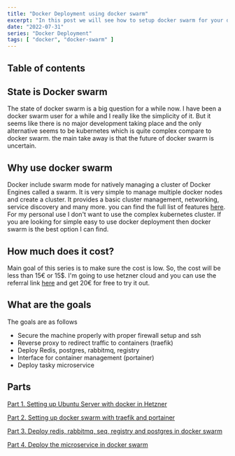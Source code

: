 ```yaml
---
title: "Docker Deployment using docker swarm"
excerpt: "In this post we will see how to setup docker swarm for your development environment."
date: "2022-07-31"
series: "Docker Deployment"
tags: [ "docker", "docker-swarm" ]
---
```

## Table of contents

## State is Docker swarm

The state of docker swarm is a big question for a while now. I have been a docker swarm user for a while and I really like the simplicity of it. But it seems like there is no major development taking place and the only alternative seems to be kubernetes which is quite complex compare to docker swarm. the main take away is that the future of docker swarm is uncertain.

## Why use docker swarm

Docker include swarm mode for natively managing a cluster of Docker Engines called a swarm. It is very simple to manage multiple docker nodes and create a cluster. It provides a basic cluster management, networking, service discovery and many more. you can find the full list of features [here](https://docs.docker.com/engine/swarm/#feature-highlights). For my personal use I don't want to use the complex kubernetes cluster. If you are looking for simple easy to use docker deployment then docker swarm is the best option I can find.

## How much does it cost?

Main goal of this series is to make sure the cost is low. So, the cost will be less than 15€ or 15$. I'm going to use hetzner cloud and you can use the referral link [here](https://hetzner.cloud/?ref=ENhA4rCZ5JUM) and get 20€ for free to try it out.

## What are the goals

The goals are as follows

- Secure the machine properly with proper firewall setup and ssh
- Reverse proxy to redirect traffic to containers (traefik)
- Deploy Redis, postgres, rabbitmq, registry
- Interface for container management (portainer)
- Deploy tasky microservice

## Parts

[Part 1. Setting up Ubuntu Server with docker in Hetzner](/posts/part-1-setup-docker-with-ubuntu-server-in-hetzner)

[Part 2. Setting up docker swarm with traefik and portainer](/posts/part-2-setup-docker-swarm-with-traefik-and-portainer)

[Part 3. Deploy redis, rabbitmq, seq, registry and postgres in docker swarm](/posts/part-3-deploy-redis-rabitmq-postgresql-in-docker)

[Part 4. Deploy the microservice in docker swarm](/posts/part-4-deploy-microservice-in-docker)